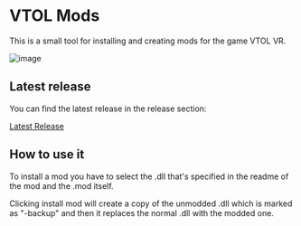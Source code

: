 # VTOL Mods
This is a small tool for installing and creating mods for the game VTOL VR. 

![image](https://i.imgur.com/Jm0Z74O.png)

## Latest release
You can find the latest release in the release section:

[Latest Release](https://github.com/ketkev/VTOL-Mods/releases/latest)

## How to use it

To install a mod you have to select the .dll that's specified in the readme of the mod and the .mod itself.

Clicking install mod will create a copy of the unmodded .dll which is marked as "-backup" and then it replaces the normal .dll with the modded one.
